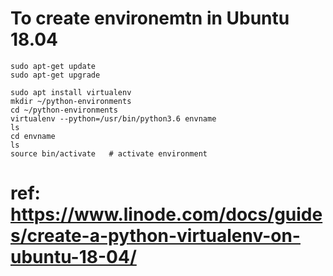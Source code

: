# To create environemtn in Ubuntu 18.04

```console
sudo apt-get update
sudo apt-get upgrade

sudo apt install virtualenv
mkdir ~/python-environments
cd ~/python-environments
virtualenv --python=/usr/bin/python3.6 envname
ls
cd envname
ls
source bin/activate   # activate environment

```

# ref: https://www.linode.com/docs/guides/create-a-python-virtualenv-on-ubuntu-18-04/

